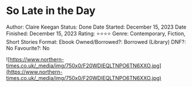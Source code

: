 # So Late in the Day

Author: Claire Keegan
Status: Done
Date Started: December 15, 2023
Date Finished: December 15, 2023
Rating: ⭐️⭐️⭐️⭐️
Genre: Contemporary, Fiction, Short Stories
Format: Ebook
Owned/Borrowed?: Borrowed (Library)
DNF?: No
Favourite?: No

![https://www.northern-times.co.uk/_media/img/750x0/F20WDIEQLTNPO6TN6XXO.jpg](https://www.northern-times.co.uk/_media/img/750x0/F20WDIEQLTNPO6TN6XXO.jpg)